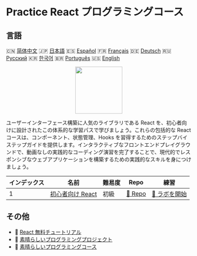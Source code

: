 # Practice React プログラミングコース

## 言語

🇨🇳 [简体中文](README_zh.md) 🇯🇵 [日本語](README_ja.md) 🇪🇸 [Español](README_es.md) 🇫🇷 [Français](README_fr.md) 🇩🇪 [Deutsch](README_de.md) 🇷🇺 [Русский](README_ru.md) 🇰🇷 [한국어](README_ko.md) 🇧🇷 [Português](README_pt.md) 🇺🇸 [English](README.md) 

<div align="center">
<img width="128px" src="https://file.labex.io/path/nUDMNpUKFvpT.png">
</div>

ユーザーインターフェース構築に人気のライブラリである React を、初心者向けに設計されたこの体系的な学習パスで学びましょう。これらの包括的な React コースは、コンポーネント、状態管理、Hooks を習得するためのステップバイステップガイドを提供します。インタラクティブなフロントエンドプレイグラウンドで、動画なしの実践的なコーディング演習を完了することで、現代的でレスポンシブなウェブアプリケーションを構築するための実践的なスキルを身につけましょう。

|   インデックス | 名前                                                                | 難易度   | Repo                                                         | 練習                                                             |
|----------------|---------------------------------------------------------------------|----------|--------------------------------------------------------------|------------------------------------------------------------------|
|              1 | [初心者向け React](https://labex.io/ja/courses/react-for-beginners) | 初級     | [🔗 Repo](https://github.com/labex-labs/react-for-beginners) | [🚀 ラボを開始](https://labex.io/ja/courses/react-for-beginners) |

## その他

- 🔗 [React 無料チュートリアル](https://github.com/labex-labs/react-free-tutorials)
- 🔗 [素晴らしいプログラミングプロジェクト](https://github.com/labex-labs/awesome-programming-projects)
- 🔗 [素晴らしいプログラミングコース](https://github.com/labex-labs/awesome-programming-courses)

